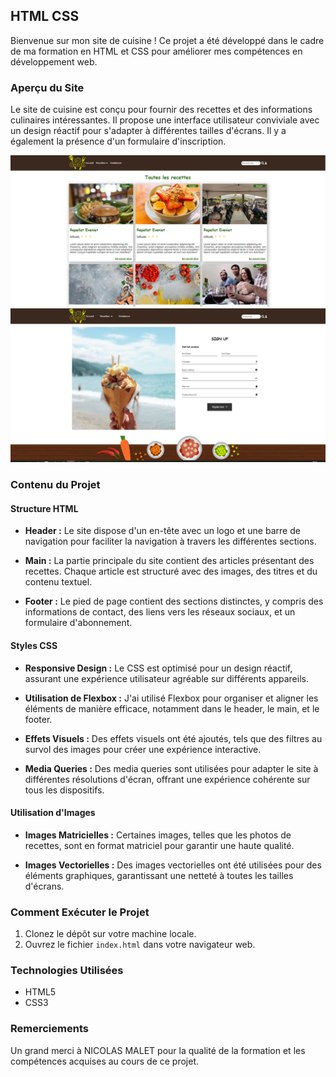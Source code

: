 ## HTML CSS

Bienvenue sur mon site de cuisine ! Ce projet a été développé dans le cadre de ma formation en HTML et CSS pour améliorer mes compétences en développement web.

### Aperçu du Site

Le site de cuisine est conçu pour fournir des recettes et des informations culinaires intéressantes. Il propose une interface utilisateur conviviale avec un design réactif pour s'adapter à différentes tailles d'écrans. Il y a également la présence d'un formulaire d'inscription.

![Candle](./letscook1.png)
![Candle](./letscook_form.png)



### Contenu du Projet

#### Structure HTML

- **Header :** Le site dispose d'un en-tête avec un logo et une barre de navigation pour faciliter la navigation à travers les différentes sections.
  
- **Main :** La partie principale du site contient des articles présentant des recettes. Chaque article est structuré avec des images, des titres et du contenu textuel.

- **Footer :** Le pied de page contient des sections distinctes, y compris des informations de contact, des liens vers les réseaux sociaux, et un formulaire d'abonnement.

#### Styles CSS

- **Responsive Design :** Le CSS est optimisé pour un design réactif, assurant une expérience utilisateur agréable sur différents appareils.

- **Utilisation de Flexbox :** J'ai utilisé Flexbox pour organiser et aligner les éléments de manière efficace, notamment dans le header, le main, et le footer.

- **Effets Visuels :** Des effets visuels ont été ajoutés, tels que des filtres au survol des images pour créer une expérience interactive.

- **Media Queries :** Des media queries sont utilisées pour adapter le site à différentes résolutions d'écran, offrant une expérience cohérente sur tous les dispositifs.

#### Utilisation d'Images

- **Images Matricielles :** Certaines images, telles que les photos de recettes, sont en format matriciel pour garantir une haute qualité.

- **Images Vectorielles :** Des images vectorielles ont été utilisées pour des éléments graphiques, garantissant une netteté à toutes les tailles d'écrans.

### Comment Exécuter le Projet

1. Clonez le dépôt sur votre machine locale.
2. Ouvrez le fichier `index.html` dans votre navigateur web.

### Technologies Utilisées

- HTML5
- CSS3

### Remerciements

Un grand merci à NICOLAS MALET pour la qualité de la formation et les compétences acquises au cours de ce projet.



 <!-- ANCHOR __________________________________________________________________________________________Fichier de Renaud Mercier___________________________________________________________________________________  -->